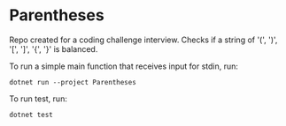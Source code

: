 # Parentheses
Repo created for a coding challenge interview.
Checks if a string of '(', ')', '[', ']', '{', '}' is balanced.

To run a simple main function that receives input for stdin, run:
```
dotnet run --project Parentheses
```

To run test, run:
```
dotnet test
```
